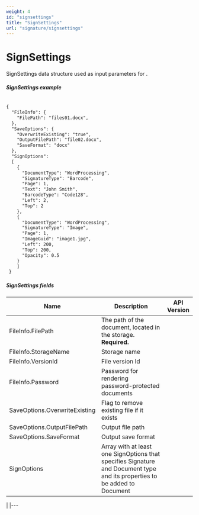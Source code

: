 ```yaml
---
weight: 4
id: "signsettings"
title: "SignSettings"
url: "signature/signsettings"
---
```


# SignSettings #

SignSettings data structure used as input parameters for .

 

##### SignSettings example #####

```html 

{
  "FileInfo": {
    "FilePath": "files01.docx",
  }, 
  "SaveOptions": {
    "OverwriteExisting": "true",
    "OutputFilePath": "file02.docx",
    "SaveFormat": "docx"
  },
  "SignOptions": 
  [
   	{
      "DocumentType": "WordProcessing",
      "SignatureType": "Barcode",  
      "Page": 1,
      "Text": "John Smith",
      "BarcodeType": "Code128",
      "Left": 2,
      "Top": 2
    },
    {
      "DocumentType": "WordProcessing",
      "SignatureType": "Image",  
      "Page": 1,
      "ImageGuid": "image1.jpg",
      "Left": 200,
      "Top": 200,
      "Opacity": 0.5
    }
	]
 }

 ```

##### SignSettings fields #####

|Name|Description|API Version
|---|---|---
|FileInfo.FilePath|The path of the document, located in the storage. **Required.**| 
|FileInfo.StorageName|Storage name| 
|FileInfo.VersionId|File version Id| 
|FileInfo.Password|Password for rendering password-protected documents| 
|SaveOptions.OverwriteExisting|Flag to remove existing file if it exists| 
|SaveOptions.OutputFilePath|Output flle path| 
|SaveOptions.SaveFormat|Output save format| 
|SignOptions|Array with at least one SignOptions that specifies Signature and Document type and its properties to be added to Document



| 
|---


 

 
